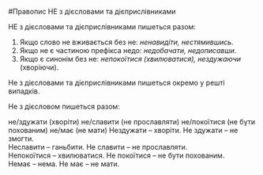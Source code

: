 #Правопис НЕ з дiєcловами та дiєприслiвниками

<span class="p1">НЕ</span> з дiєсловами та дiєприслiвниками пишеться разом:

<ol>
<li>Якщо слово не вживається без <span class="p1">не</span>: <i>ненавидiти, нестямившись</i>.</li> 
<li>Якщо <span class="p1">не</span> є частиною префiкса недо: <i>недобачати, недописавши</i>.</li>
<li>Якщо є синонiм без <span class="p1">не</span>: <i>непокоїтися (хвилюватися), нездужаючи</i> (хворiючи).</li>
</ol>

<span class="p1">Не</span> з дiєсловами та дiєприслiвниками пишеться окремо у рештi випадкiв.


<quiz> 
    <question>
       <p>Не з дієсловом пишеться разом:</p>
           <answer correct>не/здужати (хворіти)</answer>
           <answer>не/славити (не прославляти)</answer>
           <answer>не/покоїтися (не бути похованим)</answer>
           <answer>не/має (не мати)</answer>
      <explanation>
Нездужати – хворіти. Не здужати – не змогти.<br>
Неславити – ганьбити. Не славити – не прославляти.<br>
Непокоїтися – хвилюватися. Не покоїтися – не бути похованим.<br>
Немає – нема. Не має – не мати. </explanation>
    </question>
</quiz> 
